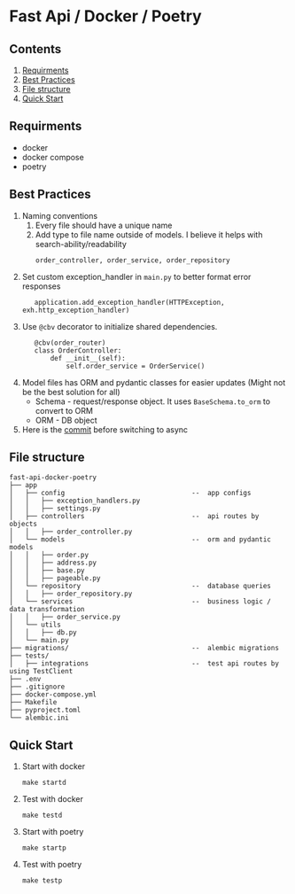 # Fast Api / Docker / Poetry 

## Contents
1. [Requirments](https://github.com/rannysweis/fast-api-docker-poetry#Requirments)
2. [Best Practices](https://github.com/rannysweis/fast-api-docker-poetry#Best-Practices)
3. [File structure](https://github.com/rannysweis/fast-api-docker-poetry#File-structure)
4. [Quick Start](https://github.com/rannysweis/fast-api-docker-poetry#Quick-Start)

## Requirments
 - docker
 - docker compose
 - poetry

## Best Practices

1. Naming conventions
   1. Every file should have a unique name
   2. Add type to file name outside of models. I believe it helps with search-ability/readability 
      ```
      order_controller, order_service, order_repository
      ```
2. Set custom exception_handler in `main.py` to better format error responses
   ```
      application.add_exception_handler(HTTPException, exh.http_exception_handler)
   ```
3. Use `@cbv` decorator to initialize shared dependencies.
   ```
      @cbv(order_router)
      class OrderController:
          def __init__(self):
              self.order_service = OrderService()
   ```
4. Model files has ORM and pydantic classes for easier updates (Might not be the best solution for all)
   - Schema - request/response object. It uses `BaseSchema.to_orm` to convert to ORM
   - ORM - DB object
5. Here is the [commit](https://github.com/rannysweis/fast-api-docker-poetry/tree/3a075badcf27b7a0e42fb5cc971492fcb7c82d23) before switching to async 



## File structure
```
fast-api-docker-poetry 
├── app
│   ├── config                                --  app configs
│   │   ├── exception_handlers.py        
│   │   ├── settings.py                  
│   ├── controllers                           --  api routes by objects
│   │   ├── order_controller.py 
│   └── models                                --  orm and pydantic models
│   │   ├── order.py
│   │   ├── address.py
│   │   ├── base.py
│   │   ├── pageable.py
│   └── repository                            --  database queries
│   │   ├── order_repository.py
│   └── services                              --  business logic / data transformation
│   │   ├── order_service.py
│   └── utils
│   │   ├── db.py
│   └── main.py
├── migrations/                               --  alembic migrations
├── tests/
│   ├── integrations                          --  test api routes by using TestClient
├── .env
├── .gitignore
├── docker-compose.yml
├── Makefile
├── pyproject.toml
└── alembic.ini
```



## Quick Start

1. Start with docker
    ```
    make startd
    ```
2. Test with docker
    ```
    make testd
    ```
3. Start with poetry
    ```
    make startp
    ```
4. Test with poetry
    ```
    make testp
    ```

